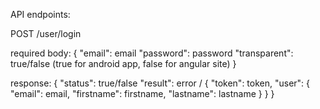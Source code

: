 API endpoints:

POST /user/login

required body: {
  "email": email
  "password": password
  "transparent": true/false (true for android app, false for angular site)
}

response: {
  "status": true/false
  "result": error / {
    "token": token,
    "user": {
      "email": email,
      "firstname": firstname,
      "lastname": lastname
    }
  }
}
